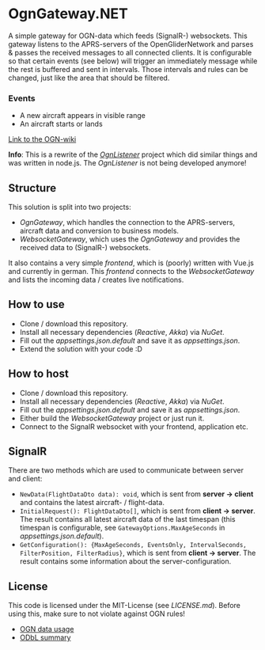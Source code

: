 # OgnGateway.NET
A simple gateway for OGN-data which feeds (SignalR-) websockets.
This gateway listens to the APRS-servers of the OpenGliderNetwork and parses & passes the received messages to all
connected clients. It is configurable so that certain events (see below) will trigger an immediately message while the
rest is buffered and sent in intervals. Those intervals and rules can be changed, just like the area that should be
filtered.

### Events
- A new aircraft appears in visible range
- An aircraft starts or lands

[Link to the OGN-wiki](http://wiki.glidernet.org/)

**Info**: This is a rewrite of the _[OgnListener](https://gitlab.com/neon-js/ognlistener/)_ project which did similar
things and was written in node.js. The _OgnListener_ is not being developed anymore!

## Structure
This solution is split into two projects:

- _OgnGateway_, which handles the connection to the APRS-servers, aircraft data and conversion to business models.
- _WebsocketGateway_, which uses the _OgnGateway_ and provides the received data to (SignalR-) websockets.

It also contains a very simple _frontend_, which is (poorly) written with Vue.js and currently in german.
This _frontend_ connects to the _WebsocketGateway_ and lists the incoming data / creates live notifications.

## How to use
- Clone / download this repository.
- Install all necessary dependencies (_Reactive_, _Akka_) via _NuGet_.
- Fill out the _appsettings.json.default_ and save it as _appsettings.json_.
- Extend the solution with your code :D

## How to host
- Clone / download this repository.
- Install all necessary dependencies (_Reactive_, _Akka_) via _NuGet_.
- Fill out the _appsettings.json.default_ and save it as _appsettings.json_.
- Either build the _WebsocketGateway_ project or just run it.
- Connect to the SignalR websocket with your frontend, application etc.

## SignalR
There are two methods which are used to communicate between server and client:

- `NewData(FlightDataDto data): void`, which is sent from **server -> client** and contains the latest aircraft- /
   flight-data.
- `InitialRequest(): FlightDataDto[]`, which is sent from **client -> server**. The result contains all latest aircraft
   data of the last timespan (this timespan is configurable, see `GatewayOptions.MaxAgeSeconds` in
   _appsettings.json.default_).
- `GetConfiguration(): {MaxAgeSeconds, EventsOnly, IntervalSeconds, FilterPosition, FilterRadius}`, which is sent from 
   **client -> server**. The result contains some information about the server-configuration. 

## License
This code is licensed under the MIT-License (see _LICENSE.md_).
Before using this, make sure to not violate against OGN rules!

- [OGN data usage](https://www.glidernet.org/ogn-data-usage/)
- [ODbL summary](https://opendatacommons.org/licenses/odbl/summary/)
